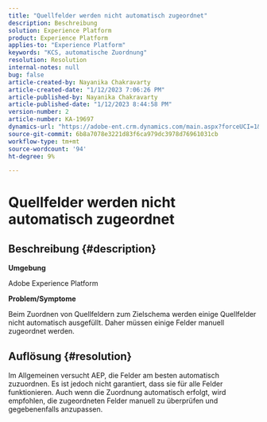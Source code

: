 ```yaml
---
title: "Quellfelder werden nicht automatisch zugeordnet"
description: Beschreibung
solution: Experience Platform
product: Experience Platform
applies-to: "Experience Platform"
keywords: "KCS, automatische Zuordnung"
resolution: Resolution
internal-notes: null
bug: false
article-created-by: Nayanika Chakravarty
article-created-date: "1/12/2023 7:06:26 PM"
article-published-by: Nayanika Chakravarty
article-published-date: "1/12/2023 8:44:58 PM"
version-number: 2
article-number: KA-19697
dynamics-url: "https://adobe-ent.crm.dynamics.com/main.aspx?forceUCI=1&pagetype=entityrecord&etn=knowledgearticle&id=ac2ee131-ac92-ed11-aad1-6045bd006c82"
source-git-commit: 6b8a7078e3221d83f6ca979dc3978d76961031cb
workflow-type: tm+mt
source-wordcount: '94'
ht-degree: 9%

---
```


# Quellfelder werden nicht automatisch zugeordnet

## Beschreibung {#description}


<b>Umgebung</b>

Adobe Experience Platform

<b>Problem/Symptome</b>

Beim Zuordnen von Quellfeldern zum Zielschema werden einige Quellfelder nicht automatisch ausgefüllt. Daher müssen einige Felder manuell zugeordnet werden.


## Auflösung {#resolution}


Im Allgemeinen versucht AEP, die Felder am besten automatisch zuzuordnen. Es ist jedoch nicht garantiert, dass sie für alle Felder funktionieren. Auch wenn die Zuordnung automatisch erfolgt, wird empfohlen, die zugeordneten Felder manuell zu überprüfen und gegebenenfalls anzupassen.
